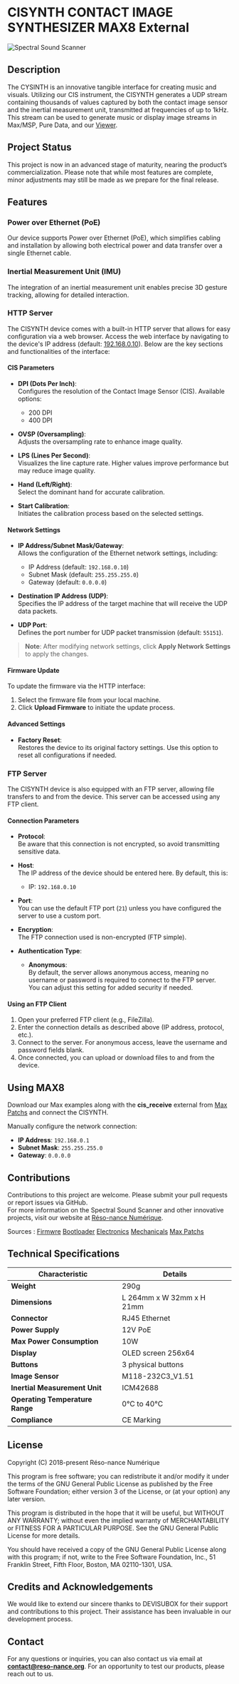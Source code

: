 # CISYNTH CONTACT IMAGE SYNTHESIZER MAX8 External

![Spectral Sound Scanner](https://reso-nance.org/wp-content/uploads/2023/06/20230709_135345-1140x624.jpg)

## Description

The CYSINTH is an innovative tangible interface for creating music and visuals. Utilizing our CIS instrument, the CISYNTH generates a UDP stream containing thousands of values captured by both the contact image sensor and the inertial measurement unit, transmitted at frequencies of up to 1kHz. This stream can be used to generate music or display image streams in Max/MSP, Pure Data, and our [Viewer](https://github.com/Ondulab/CISYNTH_Viewer).

## Project Status

This project is now in an advanced stage of maturity, nearing the product’s commercialization. Please note that while most features are complete, minor adjustments may still be made as we prepare for the final release.

## Features

### Power over Ethernet (PoE)

Our device supports Power over Ethernet (PoE), which simplifies cabling and installation by allowing both electrical power and data transfer over a single Ethernet cable.

### Inertial Measurement Unit (IMU)

The integration of an inertial measurement unit enables precise 3D gesture tracking, allowing for detailed interaction.

### HTTP Server

The CISYNTH device comes with a built-in HTTP server that allows for easy configuration via a web browser. Access the web interface by navigating to the device's IP address (default: [192.168.0.10](http://192.168.0.10/config.html)). Below are the key sections and functionalities of the interface:

#### CIS Parameters

- **DPI (Dots Per Inch)**:  
  Configures the resolution of the Contact Image Sensor (CIS). Available options:
  - 200 DPI
  - 400 DPI

- **OVSP (Oversampling)**:  
  Adjusts the oversampling rate to enhance image quality.

- **LPS (Lines Per Second)**:  
  Visualizes the line capture rate. Higher values improve performance but may reduce image quality.

- **Hand (Left/Right)**:  
  Select the dominant hand for accurate calibration.

- **Start Calibration**:  
  Initiates the calibration process based on the selected settings.

#### Network Settings

- **IP Address/Subnet Mask/Gateway**:  
  Allows the configuration of the Ethernet network settings, including:
  - IP Address (default: `192.168.0.10`)
  - Subnet Mask (default: `255.255.255.0`)
  - Gateway (default: `0.0.0.0`)

- **Destination IP Address (UDP)**:  
  Specifies the IP address of the target machine that will receive the UDP data packets.

- **UDP Port**:  
  Defines the port number for UDP packet transmission (default: `55151`).

> **Note**: After modifying network settings, click **Apply Network Settings** to apply the changes.

#### Firmware Update

To update the firmware via the HTTP interface:

1. Select the firmware file from your local machine.
2. Click **Upload Firmware** to initiate the update process.

#### Advanced Settings

- **Factory Reset**:  
  Restores the device to its original factory settings. Use this option to reset all configurations if needed.

### FTP Server

The CISYNTH device is also equipped with an FTP server, allowing file transfers to and from the device. This server can be accessed using any FTP client.

#### Connection Parameters

- **Protocol**:  
  Be aware that this connection is not encrypted, so avoid transmitting sensitive data.

- **Host**:  
  The IP address of the device should be entered here. By default, this is:
  - IP: `192.168.0.10`

- **Port**:  
  You can use the default FTP port (`21`) unless you have configured the server to use a custom port.

- **Encryption**:  
  The FTP connection used is non-encrypted (FTP simple).

- **Authentication Type**:  
  - **Anonymous**:  
    By default, the server allows anonymous access, meaning no username or password is required to connect to the FTP server.  
    You can adjust this setting for added security if needed.

#### Using an FTP Client

1. Open your preferred FTP client (e.g., FileZilla).
2. Enter the connection details as described above (IP address, protocol, etc.).
3. Connect to the server. For anonymous access, leave the username and password fields blank.
4. Once connected, you can upload or download files to and from the device.

## Using MAX8

Download our Max examples along with the **cis_receive** external from [Max Patchs](https://github.com/Ondulab/CISYNTH_Max_Patchs) and connect the CISYNTH.

Manually configure the network connection:

- **IP Address**: `192.168.0.1`
- **Subnet Mask**: `255.255.255.0`
- **Gateway**: `0.0.0.0`

## Contributions

Contributions to this project are welcome. Please submit your pull requests or report issues via GitHub.  
For more information on the Spectral Sound Scanner and other innovative projects, visit our website at [Réso-nance Numérique](https://reso-nance.org/).

Sources :
[Firmwre](https://github.com/Ondulab/CISYNTH_CIS_Firmware)
[Bootloader](https://github.com/Ondulab/CISYNTH_CIS_Bootloader)
[Electronics](https://github.com/Ondulab/CISYNTH_CIS_Electronics)
[Mechanicals](https://github.com/Ondulab/CISYNTH_CIS_Mechanicals)
[Max Patchs](https://github.com/Ondulab/CISYNTH_Max_Externals)

## Technical Specifications

| **Characteristic**          | **Details**                                 |
|-----------------------------|---------------------------------------------|
| **Weight**                  | 290g                                        |
| **Dimensions**              | L 264mm x W 32mm x H 21mm                   |
| **Connector**               | RJ45 Ethernet                               |
| **Power Supply**            | 12V PoE                                     |
| **Max Power Consumption**   | 10W                                         |
| **Display**                 | OLED screen 256x64                          |
| **Buttons**                 | 3 physical buttons                          |
| **Image Sensor**            | M118-232C3_V1.51                            |
| **Inertial Measurement Unit**| ICM42688                                    |
| **Operating Temperature Range** | 0°C to 40°C                              |
| **Compliance**              | CE Marking                                  |

## License

Copyright (C) 2018-present Réso-nance Numérique

This program is free software; you can redistribute it and/or modify it under the terms of the GNU General Public License as published by the Free Software Foundation; either version 3 of the License, or (at your option) any later version.

This program is distributed in the hope that it will be useful, but WITHOUT ANY WARRANTY; without even the implied warranty of MERCHANTABILITY or FITNESS FOR A PARTICULAR PURPOSE. See the GNU General Public License for more details.

You should have received a copy of the GNU General Public License along with this program; if not, write to the Free Software Foundation, Inc., 51 Franklin Street, Fifth Floor, Boston, MA 02110-1301, USA.

## Credits and Acknowledgements

We would like to extend our sincere thanks to DEVISUBOX for their support and contributions to this project. Their assistance has been invaluable in our development process.

## Contact 

For any questions or inquiries, you can also contact us via email at **contact@reso-nance.org**.
For an opportunity to test our products, please reach out to us.
